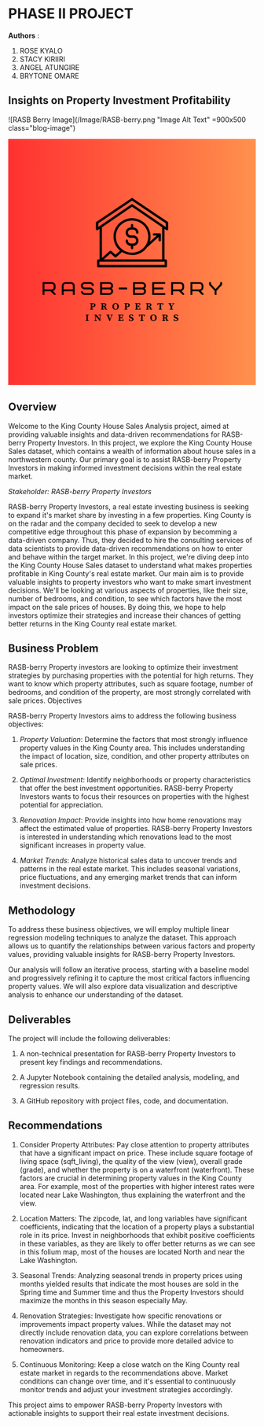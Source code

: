# PHASE II PROJECT
**Authors** : 
1. ROSE KYALO
2. STACY KIRIIRI
3. ANGEL ATUNGIRE
4. BRYTONE OMARE

## Insights on Property Investment Profitability
![RASB Berry Image](/Image/RASB-berry.png "Image Alt Text" =900x500 class="blog-image")

<img src="./image/RASB-berry.png" alt="RASB Berry Image" width="900" height="500" class="blog-image">


## Overview

Welcome to the King County House Sales Analysis project, aimed at providing valuable insights and data-driven recommendations for RASB-berry Property Investors. In this project, we explore the King County House Sales dataset, which contains a wealth of information about house sales in a northwestern county. Our primary goal is to assist RASB-berry Property Investors in making informed investment decisions within the real estate market.

*Stakeholder: RASB-berry Property Investors*

RASB-berry Property Investors, a real estate investing business is seeking to expand it's market share by investing in a few properties. King County is on the radar and the company decided to seek to develop a new competitive edge throughout this phase of expansion by becomming a data-driven company. Thus, they decided to hire the consulting services of data scientists to provide data-driven recommendations on how to enter and behave within the target market. In this project, we're diving deep into the King County House Sales dataset to understand what makes properties profitable in King County's real estate market. Our main aim is to provide valuable insights to property investors who want to make smart investment decisions. We'll be looking at various aspects of properties, like their size, number of bedrooms, and condition, to see which factors have the most impact on the sale prices of houses. By doing this, we hope to help investors optimize their strategies and increase their chances of getting better returns in the King County real estate market.


## Business Problem

RASB-berry Property investors are looking to optimize their investment strategies by purchasing properties with the potential for high returns. They want to know which property attributes, such as square footage, number of bedrooms, and condition of the property, are most strongly correlated with sale prices. Objectives

RASB-berry Property Investors aims to address the following business objectives:

1. *Property Valuation*: Determine the factors that most strongly influence property values in the King County area. This includes understanding the impact of location, size, condition, and other property attributes on sale prices.

2. *Optimal Investment*: Identify neighborhoods or property characteristics that offer the best investment opportunities. RASB-berry Property Investors wants to focus their resources on properties with the highest potential for appreciation.

3. *Renovation Impact*: Provide insights into how home renovations may affect the estimated value of properties. RASB-berry Property Investors is interested in understanding which renovations lead to the most significant increases in property value.

4. *Market Trends*: Analyze historical sales data to uncover trends and patterns in the real estate market. This includes seasonal variations, price fluctuations, and any emerging market trends that can inform investment decisions.


## Methodology

To address these business objectives, we will employ multiple linear regression modeling techniques to analyze the dataset. This approach allows us to quantify the relationships between various factors and property values, providing valuable insights for RASB-berry Property Investors.

Our analysis will follow an iterative process, starting with a baseline model and progressively refining it to capture the most critical factors influencing property values. We will also explore data visualization and descriptive analysis to enhance our understanding of the dataset.

## Deliverables

The project will include the following deliverables:

1. A non-technical presentation for RASB-berry Property Investors to present key findings and recommendations.

2. A Jupyter Notebook containing the detailed analysis, modeling, and regression results.

3. A GitHub repository with project files, code, and documentation.


## Recommendations
1. Consider Property Attributes: Pay close attention to property attributes that have a significant impact on price. These include square footage of living space (sqft_living), the quality of the view (view), overall grade (grade), and whether the property is on a waterfront (waterfront). These factors are crucial in determining property values in the King County area. For example, most of the properties with higher interest rates were located near Lake Washington, thus explaining the waterfront and the view.

2. Location Matters: The zipcode, lat, and long variables have significant coefficients, indicating that the location of a property plays a substantial role in its price. Invest in neighborhoods that exhibit positive coefficients in these variables, as they are likely to offer better returns as we can see in this folium map, most of the houses are located North and near the Lake Washington.

3. Seasonal Trends: Analyzing seasonal trends in property prices using months yielded results that indicate the most houses are sold in the Spring time and Summer time and thus the Property Investors should maximize the months in this season especially May.

4. Renovation Strategies: Investigate how specific renovations or improvements impact property values. While the dataset may not directly include renovation data, you can explore correlations between renovation indicators and price to provide more detailed advice to homeowners.

5. Continuous Monitoring: Keep a close watch on the King County real estate market in regards to the recommendations above. Market
conditions can change over time, and it's essential to continuously monitor trends and adjust your investment strategies accordingly.

This project aims to empower RASB-berry Property Investors with actionable insights to support their real estate investment decisions. 


